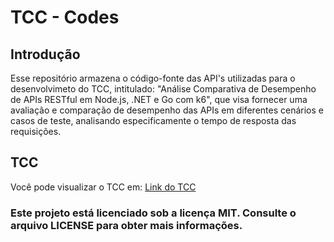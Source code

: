 # TCC - Codes
## Introdução
Esse repositório armazena o código-fonte das API's utilizadas para o desenvolvimeto do TCC, intitulado: "Análise Comparativa de Desempenho de APIs RESTful em Node.js, .NET e Go com k6", que visa fornecer uma avaliação e comparação de desempenho das APIs em diferentes cenários e casos de teste, analisando especificamente o tempo de resposta das requisições.

## TCC
Você pode visualizar o TCC em: [Link do TCC]()

### Este projeto está licenciado sob a licença MIT. Consulte o arquivo LICENSE para obter mais informações.